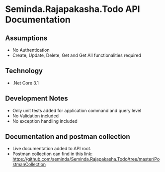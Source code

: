 # Seminda.Rajapakasha.Todo API Documentation

## Assumptions

- No Authentication 
- Create, Update, Delete, Get and Get All functionalities required


## Technology

- .Net Core 3.1

## Development Notes

- Only unit tests added for application command and query level
- No Validation included
- No exception handling included


## Documentation and postman collection

- Live documentation added to API root.
- Postman collection can find in this link: https://github.com/seminda/Seminda.Rajapakasha.Todo/tree/master/PostmanCollection

